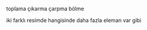 
<!-- ! MATEMATİK -->

<!-- * dört işlem -->
toplama
çıkarma
çarpma
bölme






<!-- ! İKİ RESİM ARASINDAKİ FARK BULMA -->





<!-- ! GEOMETRİ -->


<!-- ! KÜMELER -->
iki farklı resimde hangisinde daha fazla eleman var gibi


<!-- ! ALFABE -->


